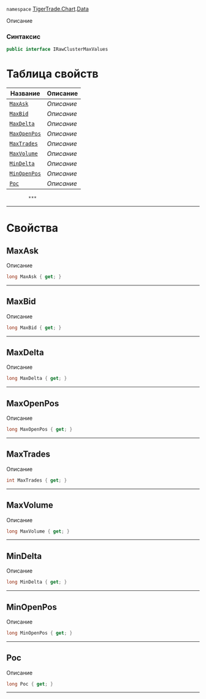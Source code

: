 
`namespace` [TigerTrade.Chart](../../TigerTrade.Chart.md).[Data](../../TigerTrade.Chart/Data.md)


Описание

### Синтаксис
```csharp
public interface IRawClusterMaxValues
```


# Таблица свойств
| Название | Описание |
| --- | --- |
| [`MaxAsk`](./IRawClusterMaxValues.cs/Свойства/MaxAsk.md) | *Описание* |
| [`MaxBid`](./IRawClusterMaxValues.cs/Свойства/MaxBid.md) | *Описание* |
| [`MaxDelta`](./IRawClusterMaxValues.cs/Свойства/MaxDelta.md) | *Описание* |
| [`MaxOpenPos`](./IRawClusterMaxValues.cs/Свойства/MaxOpenPos.md) | *Описание* |
| [`MaxTrades`](./IRawClusterMaxValues.cs/Свойства/MaxTrades.md) | *Описание* |
| [`MaxVolume`](./IRawClusterMaxValues.cs/Свойства/MaxVolume.md) | *Описание* |
| [`MinDelta`](./IRawClusterMaxValues.cs/Свойства/MinDelta.md) | *Описание* |
| [`MinOpenPos`](./IRawClusterMaxValues.cs/Свойства/MinOpenPos.md) | *Описание* |
| [`Poc`](./IRawClusterMaxValues.cs/Свойства/Poc.md) | *Описание* |




            ***
  ***
  # Свойства

## MaxAsk
Описание

```csharp
long MaxAsk { get; }
```
***

## MaxBid
Описание

```csharp
long MaxBid { get; }
```
***

## MaxDelta
Описание

```csharp
long MaxDelta { get; }
```
***

## MaxOpenPos
Описание

```csharp
long MaxOpenPos { get; }
```
***

## MaxTrades
Описание

```csharp
int MaxTrades { get; }
```
***

## MaxVolume
Описание

```csharp
long MaxVolume { get; }
```
***

## MinDelta
Описание

```csharp
long MinDelta { get; }
```
***

## MinOpenPos
Описание

```csharp
long MinOpenPos { get; }
```
***

## Poc
Описание

```csharp
long Poc { get; }
```
***

